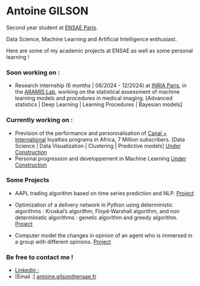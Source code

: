 # Antoine GILSON

Second year student at [ENSAE Paris](https://www.ensae.fr/en).

Data Science, Machine Learning and Artificial Intelligence enthusiast.

Here are some of my academic projects at ENSAE as well as some personal learning !

### Soon working on :
- Research internship (6 months | 06/2024 - 12/2024) at [INRIA Paris](https://www.inria.fr/fr/centre-inria-de-paris), in the [ARAMIS Lab](https://www.aramislab.fr), working on the statistical assessment of machine learning models and procedures in medical imaging.
  [Advanced statistics | Deep Learning | Learning Procedures | Bayesian models]


### Currently working on :

- Prevision of the performance and personnalisation of [Canal + International](https://www.canalplusgroup.com/fr/group/c-international) loyalties programs in Africa, 7 Million subscribers.
  [Data Science | Data Visualization | Clustering | Predictive models] [Under Construction](https://github.com/Statapp-CANAL/Statapp-CANAL)
- Personal progression and developpement in Machine Learning [Under Construction](https://github.com/AntoineGilsonGH/Learning-ML)



### Some Projects

- AAPL trading algorithm based on time series prediction and NLP. [Project](https://github.com/RaphDab/Python-pour-la-DS)

- Optimization of a delivery network in Python using deterministic algorithms : Kruskal’s algorithm, Floyd-Warshall algorithm, and non deterministic algorithms : genetic algorithm and greedy algorithm. [Project](https://github.com/AntoineGilsonGH/Optimization-of-a-delivery-network)

- Computer model the changes in opinion of an agent who is immersed in a group with different opinions. [Project](https://github.com/AntoineGilsonGH/physique_sciences_sociales)


### Be free to contact me !

- [Linkedin :](https://www.linkedin.com/in/antoine-gilson/) 
- [Email :] antoine.gilson@ensae.fr



<!---
AntoineGilsonGH/AntoineGilsonGH is a ✨ special ✨ repository because its `README.md` (this file) appears on your GitHub profile.
You can click the Preview link to take a look at your changes.
--->
